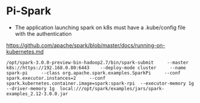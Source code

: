 # Pi-Spark

* The application launching spark on k8s must have a .kube/config file with the authentication



https://github.com/apache/spark/blob/master/docs/running-on-kubernetes.md



```
/opt/spark-3.0.0-preview-bin-hadoop2.7/bin/spark-submit     --master k8s://https://192.168.0.80:6443    --deploy-mode cluster     --name spark-pi     --class org.apache.spark.examples.SparkPi     --conf spark.executor.instances=2     --conf spark.kubernetes.container.image=spark:spark-rpi  --executor-memory 1g --driver-memory 1g  local:///opt/spark/examples/jars/spark-examples_2.12-3.0.0.jar 

```